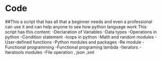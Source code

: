 # Code
##This a script that has all that a beginner needs and even a professional can use it and can help anyone to see how python language work
This script has this content:
-Declaration of Variables 
-Data types
-Operations in python 
-Condition statement
-loops in python
-Math and random modules
-User-defined functions 
-Python modules and packages 
-Re module 
-Functional programming
-Functional programing lambda
-Iterators 
-Iteratools modules 
-File operation , json ,xml

